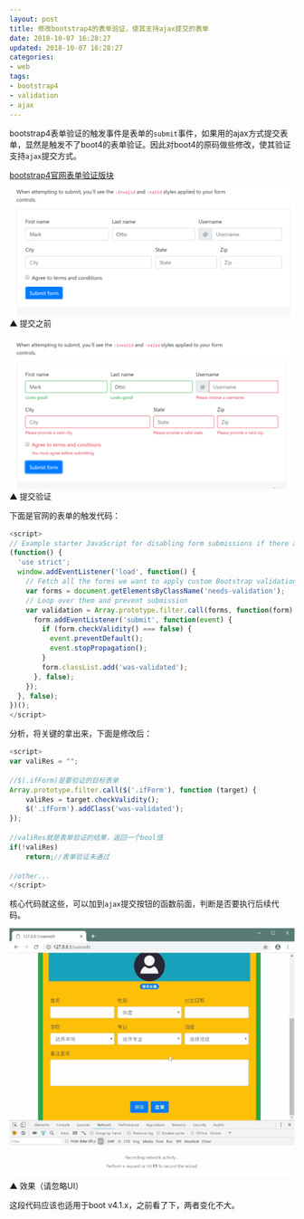 ```yaml
---
layout: post
title: 修改bootstrap4的表单验证，使其支持ajax提交的表单
date: 2018-10-07 16:28:27
updated: 2018-10-07 16:28:27
categories:
- web
tags:
- bootstrap4
- validation
- ajax
---
```


bootstrap4表单验证的触发事件是表单的`submit`事件，如果用的ajax方式提交表单，显然是触发不了boot4的表单验证。因此对boot4的原码做些修改，使其验证支持`ajax`提交方式。

[bootstrap4官网表单验证版块](https://getbootstrap.com/docs/4.0/components/forms/#validation)

<!-- more -->

![](/2018-10/boot4-validation-customize/201810071.png)
▲ 提交之前 

![](/2018-10/boot4-validation-customize/201810072.png)
▲ 提交验证 

下面是官网的表单的触发代码：

```javascript
<script>
// Example starter JavaScript for disabling form submissions if there are invalid fields
(function() {
  'use strict';
  window.addEventListener('load', function() {
    // Fetch all the forms we want to apply custom Bootstrap validation styles to
    var forms = document.getElementsByClassName('needs-validation');
    // Loop over them and prevent submission
    var validation = Array.prototype.filter.call(forms, function(form) {
      form.addEventListener('submit', function(event) {
        if (form.checkValidity() === false) {
          event.preventDefault();
          event.stopPropagation();
        }
        form.classList.add('was-validated');
      }, false);
    });
  }, false);
})();
</script>

```

分析，将关键的拿出来，下面是修改后：

```javascript
<script>
var valiRes = ""; 

//$(.ifForm)是要验证的目标表单
Array.prototype.filter.call($('.ifForm'), function (target) {
	valiRes = target.checkValidity();
	$('.ifForm').addClass('was-validated');
}); 

//valiRes就是表单验证的结果，返回一个bool值
if(!valiRes)
	return;//表单验证未通过

//other...
</script>

```

核心代码就这些，可以加到`ajax`提交按钮的函数前面，判断是否要执行后续代码。

![](/2018-10/boot4-validation-customize/201810073.gif)
▲ 效果（请忽略UI） 

这段代码应该也适用于boot v4.1.x，之前看了下，两者变化不大。
